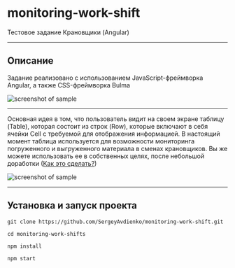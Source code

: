# monitoring-work-shift
Тестовое задание Крановщики (Angular)

***
Описание
-----------------------------------
Задание реализовано с использованием JavaScript-фреймворка Angular, а также CSS-фреймворка Bulma


![screenshot of sample](https://i.ibb.co/djMC8QW/2021-01-25-13-23-34.png)

***
Основная идея в том, что пользователь видит на своем экране таблицу (Table), которая состоит из строк (Row), которые включают в себя ячейки Cell с требуемой для отображения информацией. В настоящий момент таблица используется для возможности мониторинга погруженного и выгруженного материала в сменах крановщиков. Вы же можете использовать ее в собственных целях, после небольшой доработки ([Как это сделать?](https://drive.google.com/drive/folders/1ezRHrlXT-OZ64qWQncIJjdZy80_20CkG?usp=sharing))


![screenshot of sample](https://i.ibb.co/dmxBkJ6/2021-01-25-13-38-58.png)

***
Установка и запуск проекта
-----------------------------------

`git clone https://github.com/SergeyAvdienko/monitoring-work-shift.git`

`cd monitoring-work-shifts`

`npm install`

`npm start`

